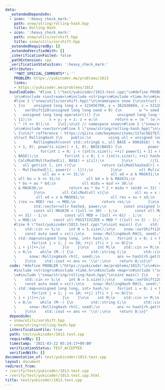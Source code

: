 ```yaml
---
data:
  _extendedDependsOn:
  - icon: ':heavy_check_mark:'
    path: snow/string/rolling-hash.hpp
    title: Rolling Hash
  - icon: ':heavy_check_mark:'
    path: snow/utils/xorshift.hpp
    title: snow/utils/xorshift.hpp
  _extendedRequiredBy: []
  _extendedVerifiedWith: []
  _isVerificationFailed: false
  _pathExtension: cpp
  _verificationStatusIcon: ':heavy_check_mark:'
  attributes:
    '*NOT_SPECIAL_COMMENTS*': ''
    PROBLEM: https://yukicoder.me/problems/1013
    links:
    - https://yukicoder.me/problems/1013
  bundledCode: "#line 1 \"test/yukicoder/1013.test.cpp\"\n#define PROBLEM \"https://yukicoder.me/problems/1013\"\
    \n\n#include <iostream>\n#include <string>\n#include <time.h>\n#include <map>\n\
    #line 2 \"snow/utils/xorshift.hpp\"\n\nnamespace snow {\n\nstruct xorShift128\
    \ {\n    unsigned long long x = 123456789, y = 362436069, z = 521288629, w = 88675123;\n\
    \    xorShift128(unsigned long long seed = 0) {\n        w ^= seed;\n    }\n \
    \   unsigned long long operator()() {\n        unsigned long long t = x ^ (x <<\
    \ 11);\n        x = y; y = z; z = w;\n        return w = (w ^ (w >> 19)) ^ (t\
    \ ^ (t >> 8));\n    }\n};\n\n} // namespace snow\n#line 2 \"snow/string/rolling-hash.hpp\"\
    \n\n#include <vector>\n#line 5 \"snow/string/rolling-hash.hpp\"\n\nnamespace snow\
    \ {\n\n/* refference : https://qiita.com/keymoon/items/11fac5627672a6d6a9f6 */\n\
    struct RollingHash {\n    public:\n        using ull = unsigned long long;\n\n\
    \        RollingHash(const std::string& s, ull BASE = 8901016) : hashed(s.size()\
    \ + 1, 0), power(s.size() + 1, 0), BASE(BASE) {\n            power[0] = 1;\n \
    \           for(int i = 0; i < (int)s.size(); ++i) power[i + 1] = CalcMod(Mul(power[i],\
    \ BASE));\n            for(int i = 0; i < (int)s.size(); ++i) hashed[i + 1] =\
    \ CalcMod(Mul(hashed[i], BASE) + s[i]);\n        }\n\n        //[L, r)\n     \
    \   ull get(int l, int r){\n            return CalcMod(hashed[r] + POSITIVIZER\
    \ - Mul(hashed[l], power[r - l]));\n        }\n\n        ull Mul(ull a, ull b){\n\
    \            ull au = a >> 31;\n            ull ad = a & MASK31;\n           \
    \ ull bu = b >> 31;\n            ull bd = b & MASK31;\n            ull mid = ad\
    \ * bu + au * bd;\n            ull midu = mid >> 30;\n            ull midd = mid\
    \ & MASK30;\n            return au * bu * 2 + midu + (midd << 31) + ad * bd;\n\
    \        }\n\n        ull CalcMod(ull x){\n            ull xu = x >> 61;\n   \
    \         ull xd = x & MASK61;\n            ull res = xu + xd;\n            if\
    \ (res >= MOD) res -= MOD;\n            return res;\n        }\n\n    protected:\n\
    \        std::vector<ull> hashed, power;\n        const unsigned long long BASE;\n\
    \        const ull MASK30 = (1ull << 30) - 1;\n        const ull MASK31 = (1ull\
    \ << 31) - 1;\n        const ull MOD = (1ull << 61) - 1;\n        const ull MASK61\
    \ = MOD;\n        const ull POSITIVIZER = MOD * ((1ull << 3) - 1);\n};\n\n}\n\
    #line 9 \"test/yukicoder/1013.test.cpp\"\n\nint main() {\n    std::string S;\n\
    \    std::cin >> S;\n    int N = S.size();\n\n    snow::xorShift128 xs(time(NULL));\n\
    \    const auto seed = xs();\n\n    snow::RollingHash RH(S, seed);\n    \n   \
    \ std::map<unsigned long long, int> hash;\n    for(int i = 0; i < N; ++i){\n \
    \       for(int j = 1; j <= 10; ++j) if(i + j <= N){\n            hash[RH.get(i,\
    \ i + j)]++;\n        }\n    }\n\n    int M;\n    std::cin >> M;\n    int ans\
    \ = 0;\n    while (M--) {\n        std::string C;\n        std::cin >> C;\n  \
    \      snow::RollingHash rh(C, seed);\n        ans += hash[rh.get(0, (int)C.size())];\n\
    \    }\n\n    std::cout << ans << '\\n';\n\n    return 0;\n}\n"
  code: "#define PROBLEM \"https://yukicoder.me/problems/1013\"\n\n#include <iostream>\n\
    #include <string>\n#include <time.h>\n#include <map>\n#include \"snow/utils/xorshift.hpp\"\
    \n#include \"snow/string/rolling-hash.hpp\"\n\nint main() {\n    std::string S;\n\
    \    std::cin >> S;\n    int N = S.size();\n\n    snow::xorShift128 xs(time(NULL));\n\
    \    const auto seed = xs();\n\n    snow::RollingHash RH(S, seed);\n    \n   \
    \ std::map<unsigned long long, int> hash;\n    for(int i = 0; i < N; ++i){\n \
    \       for(int j = 1; j <= 10; ++j) if(i + j <= N){\n            hash[RH.get(i,\
    \ i + j)]++;\n        }\n    }\n\n    int M;\n    std::cin >> M;\n    int ans\
    \ = 0;\n    while (M--) {\n        std::string C;\n        std::cin >> C;\n  \
    \      snow::RollingHash rh(C, seed);\n        ans += hash[rh.get(0, (int)C.size())];\n\
    \    }\n\n    std::cout << ans << '\\n';\n\n    return 0;\n}"
  dependsOn:
  - snow/utils/xorshift.hpp
  - snow/string/rolling-hash.hpp
  isVerificationFile: true
  path: test/yukicoder/1013.test.cpp
  requiredBy: []
  timestamp: '2021-03-22 05:24:17+09:00'
  verificationStatus: TEST_ACCEPTED
  verifiedWith: []
documentation_of: test/yukicoder/1013.test.cpp
layout: document
redirect_from:
- /verify/test/yukicoder/1013.test.cpp
- /verify/test/yukicoder/1013.test.cpp.html
title: test/yukicoder/1013.test.cpp
---
```


